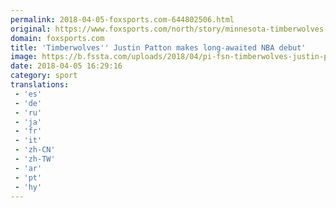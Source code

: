 ```yaml
---
permalink: 2018-04-05-foxsports.com-644802506.html
original: https://www.foxsports.com/north/story/minnesota-timberwolves-justin-patton-makes-long-awaited-nba-debut-040518
domain: foxsports.com
title: 'Timberwolves'' Justin Patton makes long-awaited NBA debut'
image: https://b.fssta.com/uploads/2018/04/pi-fsn-timberwolves-justin-patton-young-trackers-master-graphic.vresize.1200.630.high.90.jpg
date: 2018-04-05 16:29:16
category: sport
translations: 
 - 'es'
 - 'de'
 - 'ru'
 - 'ja'
 - 'fr'
 - 'it'
 - 'zh-CN'
 - 'zh-TW'
 - 'ar'
 - 'pt'
 - 'hy'
---
```


